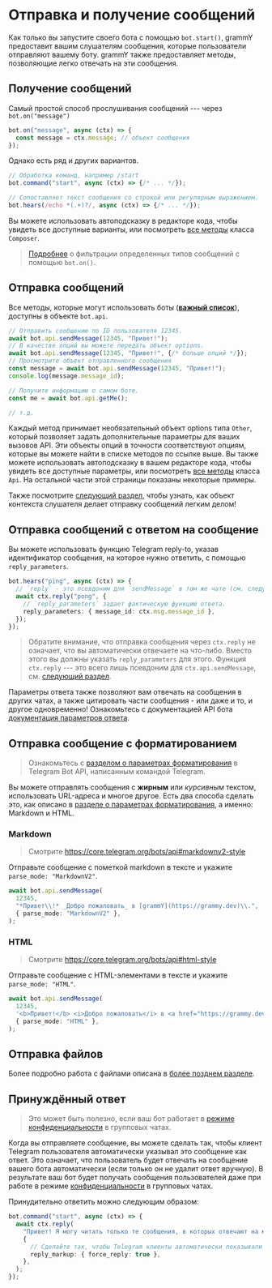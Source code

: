 # Отправка и получение сообщений

Как только вы запустите своего бота с помощью `bot.start()`, grammY предоставит
вашим слушателям сообщения, которые пользователи отправляют вашему боту. grammY
также предоставляет методы, позволяющие легко отвечать на эти сообщения.

## Получение сообщений

Самый простой способ прослушивания сообщений --- через `bot.on("message")`

```ts
bot.on("message", async (ctx) => {
  const message = ctx.message; // объект сообщения
});
```

Однако есть ряд и других вариантов.

```ts
// Обработка команд, например /start
bot.command("start", async (ctx) => {/* ... */});

// Сопоставляет текст сообщения со строкой или регулярным выражением.
bot.hears(/echo *(.+)?/, async (ctx) => {/* ... */});
```

Вы можете использовать автоподсказку в редакторе кода, чтобы увидеть все
доступные варианты, или посмотреть [все методы](/ref/core/composer) класса
`Composer`.

> [Подробнее](./filter-queries) о фильтрации определенных типов сообщений с
> помощью `bot.on()`.

## Отправка сообщений

Все методы, которые могут использовать боты
(**[важный список](https://core.telegram.org/bots/api#available-methods)**),
доступны в объекте `bot.api`.

```ts
// Отправить сообщению по ID пользователя 12345.
await bot.api.sendMessage(12345, "Привет!");
// В качестве опций вы можете передать объект options.
await bot.api.sendMessage(12345, "Привет!", {/* больше опций */});
// Просмотрите объект отправленного сообщения
const message = await bot.api.sendMessage(12345, "Привет!");
console.log(message.message_id);

// Получите информацию о самом боте.
const me = await bot.api.getMe();

// т.д.
```

Каждый метод принимает необязательный объект options типа `Other`, который
позволяет задать дополнительные параметры для ваших вызовов API. Эти объекты
опций в точности соответствуют опциям, которые вы можете найти в списке методов
по ссылке выше. Вы также можете использовать автоподсказку в вашем редакторе
кода, чтобы увидеть все доступные параметры, или посмотреть
[все методы](/ref/core/api) класса `Api`. На остальной части этой страницы
показаны некоторые примеры.

Также посмотрите [следующий раздел](./context), чтобы узнать, как объект
контекста слушателя делает отправку сообщений легким делом!

## Отправка сообщений с ответом на сообщение

Вы можете использовать функцию Telegram reply-to, указав идентификатор
сообщения, на которое нужно ответить, с помощью `reply_parameters`.

```ts
bot.hears("ping", async (ctx) => {
  // `reply` - это псевдоним для `sendMessage` в том же чате (см. следующий раздел).
  await ctx.reply("pong", {
    // `reply_parameters` задает фактическую функцию ответа.
    reply_parameters: { message_id: ctx.msg.message_id },
  });
});
```

> Обратите внимание, что отправка сообщения через `ctx.reply` не означает, что
> вы автоматически отвечаете на что-либо. Вместо этого вы должны указать
> `reply_parameters` для этого. Функция `ctx.reply` --- это всего лишь псевдоним
> для `ctx.api.sendMessage`, см.
> [следующий раздел](./context#доступные-деиствия).

Параметры ответа также позволяют вам отвечать на сообщения в других чатах, а
также цитировать части сообщения - или даже и то, и другое одновременно!
Ознакомьтесь с документацией API бота
[документация параметров ответа](https://core.telegram.org/bots/api#replyparameters).

## Отправка сообщение с форматированием

> Ознакомьтесь с
> [разделом о параметрах форматирования](https://core.telegram.org/bots/api#formatting-options)
> в Telegram Bot API, написанным командой Telegram.

Вы можете отправлять сообщения с **жирным** или _курсивным_ текстом,
использовать URL-адреса и многое другое. Есть два способа сделать это, как
описано в
[разделе о параметрах форматирования](https://core.telegram.org/bots/api#formatting-options),
а именно: Markdown и HTML.

### Markdown

> Смотрите <https://core.telegram.org/bots/api#markdownv2-style>

Отправьте сообщение с пометкой markdown в тексте и укажите
`parse_mode: "MarkdownV2"`.

```ts
await bot.api.sendMessage(
  12345,
  "*Привет\\!* _Добро пожаловать_ в [grammY](https://grammy.dev)\\.",
  { parse_mode: "MarkdownV2" },
);
```

### HTML

> Смотрите <https://core.telegram.org/bots/api#html-style>

Отправьте сообщение с HTML-элементами в тексте и укажите `parse_mode: "HTML"`.

```ts
await bot.api.sendMessage(
  12345,
  '<b>Привет!</b> <i>Добро пожаловать</i> в <a href="https://grammy.dev">grammY</a>.',
  { parse_mode: "HTML" },
);
```

## Отправка файлов

Более подробно работа с файлами описана в
[более позднем разделе](./files#отправка-фаилов).

## Принуждённый ответ

> Это может быть полезно, если ваш бот работает в
> [режиме конфиденциальности](https://core.telegram.org/bots/features#privacy-mode)
> в групповых чатах.

Когда вы отправляете сообщение, вы можете сделать так, чтобы клиент Telegram
пользователя автоматически указывал это сообщение как ответ. Это означает, что
пользователь будет отвечать на сообщение вашего бота автоматически (если только
он не удалит ответ вручную). В результате ваш бот будет получать сообщения
пользователей даже при работе в режиме
[конфиденциальности](https://core.telegram.org/bots/features#privacy-mode) в
групповых чатах.

Принудительно ответить можно следующим образом:

```ts
bot.command("start", async (ctx) => {
  await ctx.reply(
    "Привет! Я могу читать только те сообщения, в которых отвечают на мои сообщения!",
    {
      // Сделайте так, чтобы Telegram клиенты автоматически показывали пользователю интерфейс ответа.
      reply_markup: { force_reply: true },
    },
  );
});
```
